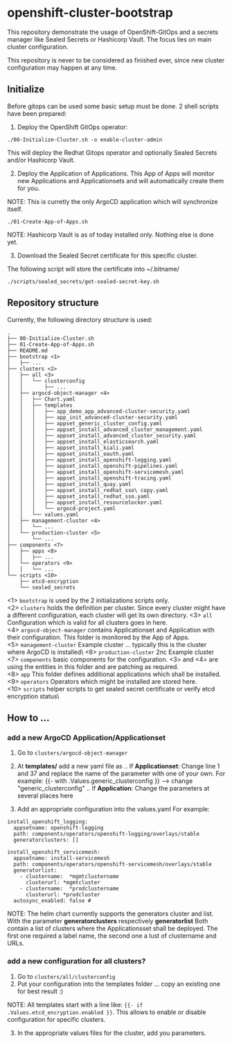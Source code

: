 # openshift-cluster-bootstrap

This repository demonstrate the usage of OpenShift-GitOps and a secrets manager like Sealed Secrets or Hashicorp Vault. 
The focus lies on main cluster configuration.

This repository is never to be considered as finished ever, since new cluster configuration may happen at any time. 

## Initialize

Before gitops can be used some basic setup must be done. 2 shell scripts have been prepared:

1. Deploy the OpenShift GitOps operator: 
```
./00-Initialize-Cluster.sh -o enable-cluster-admin
```

This will deploy the Redhat Gitops operator and optionally Sealed Secrets and/or Hashicorp Vault. 

2. Deploy the Application of Applications. This App of Apps will monitor new Applications and Applicationsets and will automatically create them for you. 

NOTE: This is curretly the only ArgoCD application which will synchronize itself. 

```
./01-Create-App-of-Apps.sh
```

NOTE: Hashicorp Vault is as of today installed only. Nothing else is done yet.

3. Download the Sealed Secret certificate for this specific cluster.

The following script will store the certificate into ~/.bitname/
```
./scripts/sealed_secrets/get-sealed-secret-key.sh
```

## Repository structure

Currently, the following directory structure is used: 

``` 
.
├── 00-Initialize-Cluster.sh
├── 01-Create-App-of-Apps.sh
├── README.md
├── bootstrap <1>
│   ├── ...
├── clusters <2>
│   ├── all <3>
│   │   └── clusterconfig
│   │       ├── ...
│   ├── argocd-object-manager <4>
│   │   ├── Chart.yaml
│   │   ├── templates
│   │   │   ├── app_demo_app_advanced-cluster-security.yaml
│   │   │   ├── app_init_advanced-cluster-security.yaml
│   │   │   ├── appset_generic_cluster_config.yaml
│   │   │   ├── appset_install_advanced_cluster_management.yaml
│   │   │   ├── appset_install_advanced_cluster_security.yaml
│   │   │   ├── appset_install_elasticsearch.yaml
│   │   │   ├── appset_install_kiali.yaml
│   │   │   ├── appset_install_oauth.yaml
│   │   │   ├── appset_install_openshift-logging.yaml
│   │   │   ├── appset_install_openshift-pipelines.yaml
│   │   │   ├── appset_install_openshift-servicemesh.yaml
│   │   │   ├── appset_install_openshift-tracing.yaml
│   │   │   ├── appset_install_quay.yaml
│   │   │   ├── appset_install_redhat_sso\ copy.yaml
│   │   │   ├── appset_install_redhat_sso.yaml
│   │   │   ├── appset_install_resourcelocker.yaml
│   │   │   └── argocd-project.yaml
│   │   └── values.yaml
│   ├── management-cluster <4>
│   │   └── ...
│   └── production-cluster <5>
│       └── ...
├── components <7>
│   ├── apps <8>
│   │   ├── ...
│   └── operators <9>
│   │   └── ...
└── scripts <10>
    ├── etcd-encryption
    └── sealed_secrets
```

<1> ```bootstrap``` is used by the 2 initializations scripts only.\
<2> ```clusters``` holds the definition per cluster. Since every cluster might have a different configuration, each cluster will get its own directory.
<3> ```all``` Configuration which is valid for all clusters goes in here. \
<4> ```argocd-object-manager``` contains Applicationset and Application with their configuration. This folder is monitored by the App of Apps. \
<5> ```management-cluster``` Example cluster ... typically this is the cluster where ArgoCD is installed\ 
<6> ```production-cluster``` 2nc Example cluster \
<7> ```components``` basic components for the configuration. <3> and <4> are using the entities in this folder and are patching as required.  \
<8> ```app``` This folder defines additional applications which shall be installed. \
<9> ```operators``` Operators which might be installed are stored here. \
<10> ```scripts``` helper scripts to get sealed secret certificate or verify etcd encryption status\

## How to ... 

### add a new ArgoCD Application/Applicationset

1. Go to ```clusters/argocd-object-manager``` 
2. At **templates/** add a new yaml file as
.. If **Applicationset**:
   Change line 1 and 37 and replace the name of the parameter with one of your own. For example: {{- with .Values.generic_clusterconfig }} --> change "generic_clusterconfig"
.. If **Application**: 
   Change the parameters at several places here

3. Add an appropriate configuration into the values.yaml  For example:

```
install_openshift_logging:
  appsetname: openshift-logging
  path: components/operators/openshift-logging/overlays/stable
  generatorclusters: []

install_openshift_servicemesh:
  appsetname: install-servicemesh
  path: components/operators/openshift-servicemesh/overlays/stable
  generatorlist:
    - clustername:  *mgmtclustername
      clusterurl: *mgmtcluster
    - clustername:  *prodclustername
      clusterurl: *prodcluster
  autosync_enabled: false # 
```

NOTE: The helm chart currently supports the generators cluster and list. With the parameter **generatorclusters** respectively **generatorlist**
Both contain a list of clusters where the Applicationsset shall be deployed. The first one required a label name, the second one a lust of clustername and URLs.

### add a new configuration for all clusters? 

1. Go to ```clusters/all/clusterconfig``` 
2. Put your configuration into the templates folder ... copy an existing one for best result :)

NOTE: All templates start with a line like: ```{{- if .Values.etcd_encryption.enabled }}```. This allows to enable or disable configuration for specific clusters. 

3. In the appropriate values files for the cluster, add you parameters. 
